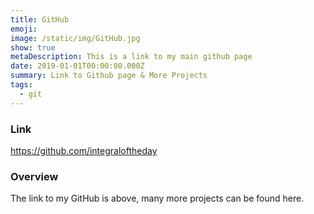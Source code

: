 ```yaml
---
title: GitHub
emoji: 
image: /static/img/GitHub.jpg
show: true
metaDescription: This is a link to my main github page
date: 2019-01-01T00:00:00.000Z
summary: Link to Github page & More Projects
tags:
  - git
---
```

### Link 

https://github.com/integraloftheday

### Overview
The link to my GitHub is above, many more projects can be found here.

